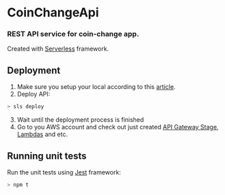 # CoinChangeApi

### REST API service for coin-change app.

Created with [Serverless](https://serverless.com/) framework.

## Deployment

1. Make sure you setup your local according to this [article](https://serverless.com/framework/docs/providers/aws/guide/quick-start#pre-requisites).
2. Deploy API:
```bash
> sls deploy
```
3. Wait until the deployment process is finished
4. Go to you AWS account and check out just created [API Gateway Stage](https://console.aws.amazon.com/apigateway/), [Lambdas](https://us-east-1.console.aws.amazon.com/lambda/home) and etc.

## Running unit tests
Run the unit tests using [Jest](https://jestjs.io/) framework:
```bash
> npm t
```

